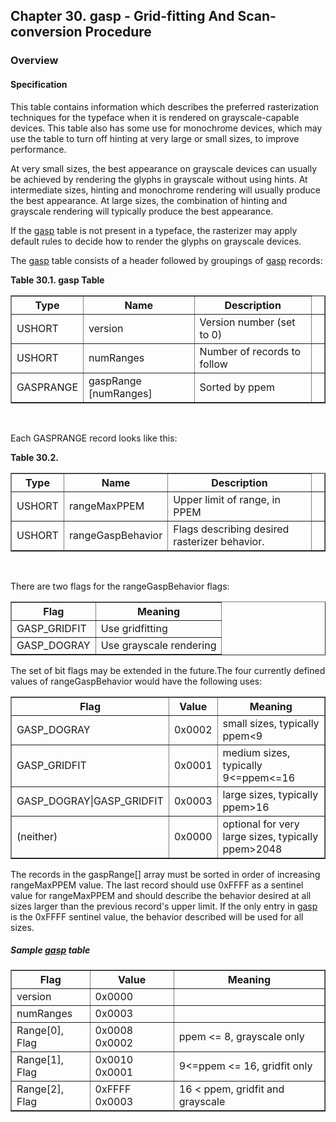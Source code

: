 <div xmlns="http://www.w3.org/1999/xhtml" class="chapter"><div class="titlepage"><div><div><h2 class="title"><a name="chapter.gasp"></a>Chapter 30. gasp - Grid-fitting And Scan-conversion Procedure</h2></div></div></div><div role="fragment" class="section"><div class="titlepage"><div><div><h3 class="title"><a name="idm79886019184"></a>Overview</h3></div></div></div><div role="specification" class="section"><div class="titlepage"><div><div><h4 class="title"><a name="section.31.1.1"></a>Specification</h4></div></div></div><p>This table contains information which describes the
          preferred rasterization techniques for the typeface when it
          is rendered on grayscale-capable devices. This table also
          has some use for monochrome devices, which may use the table
          to turn off hinting at very large or small sizes, to improve
          performance.</p><p>At very small sizes, the best appearance on grayscale
          devices can usually be achieved by rendering the glyphs in
          grayscale without using hints. At intermediate sizes,
          hinting and monochrome rendering will usually produce the
          best appearance. At large sizes, the combination of hinting
          and grayscale rendering will typically produce the best
          appearance.</p><p>If the <a class="link" href="chapter.gasp.html" title="Chapter 30. gasp - Grid-fitting And Scan-conversion Procedure">gasp</a> table is not present in a typeface, the
          rasterizer may apply default rules to decide how to render
          the glyphs on grayscale devices.</p><p>The <a class="link" href="chapter.gasp.html" title="Chapter 30. gasp - Grid-fitting And Scan-conversion Procedure">gasp</a> table consists of a header followed by
          groupings of <a class="link" href="chapter.gasp.html" title="Chapter 30. gasp - Grid-fitting And Scan-conversion Procedure">gasp</a> records:</p><div class="table"><a name="idm79886012960"></a><p class="title"><strong>Table 30.1. gasp Table</strong></p><div class="table-contents"><table class="table" summary="gasp Table" border="1"><colgroup><col/><col/><col/><col/></colgroup><thead><tr><th>Type</th><th>Name</th><th>Description</th><td class="auto-generated"> </td></tr></thead><tbody><tr><td>USHORT</td><td>version</td><td>Version number (set to 0)</td><td class="auto-generated"> </td></tr><tr><td>USHORT</td><td>numRanges</td><td>Number of records to follow</td><td class="auto-generated"> </td></tr><tr><td>GASPRANGE</td><td>gaspRange [numRanges]</td><td>Sorted by ppem</td><td class="auto-generated"> </td></tr></tbody></table></div></div><br class="table-break"/><p>Each GASPRANGE record looks like this:</p><div class="table"><a name="idm79886005792"></a><p class="title"><strong>Table 30.2. </strong></p><div class="table-contents"><table class="table" border="1"><colgroup><col/><col/><col/><col/></colgroup><thead><tr><th>Type</th><th>Name</th><th>Description</th><td class="auto-generated"> </td></tr></thead><tbody><tr><td>USHORT</td><td>rangeMaxPPEM</td><td>Upper limit of range, in PPEM</td><td class="auto-generated"> </td></tr><tr><td>USHORT</td><td>rangeGaspBehavior</td><td>Flags describing desired rasterizer
              behavior.</td><td class="auto-generated"> </td></tr></tbody></table></div></div><br class="table-break"/><p>There are two flags for the rangeGaspBehavior
          flags:</p><div class="informaltable"><table class="informaltable" border="1"><colgroup><col/><col/></colgroup><thead><tr><th>Flag</th><th>Meaning</th></tr></thead><tbody><tr><td>GASP_GRIDFIT</td><td>Use gridfitting</td></tr><tr><td>GASP_DOGRAY</td><td>Use grayscale rendering</td></tr></tbody></table></div><p>The set of bit flags may be extended in the future.The
          four currently defined values of rangeGaspBehavior would
          have the following uses:</p><div class="informaltable"><table class="informaltable" border="1"><colgroup><col/><col/><col/></colgroup><thead><tr><th>Flag</th><th>Value</th><th>Meaning</th></tr></thead><tbody><tr><td>GASP_DOGRAY</td><td>0x0002</td><td>small sizes, typically ppem&lt;9</td></tr><tr><td>GASP_GRIDFIT</td><td>0x0001</td><td>medium sizes, typically 9&lt;=ppem&lt;=16</td></tr><tr><td>GASP_DOGRAY|GASP_GRIDFIT</td><td>0x0003</td><td>large sizes, typically ppem&gt;16</td></tr><tr><td>(neither)</td><td>0x0000</td><td>optional for very large sizes, typically
                  ppem&gt;2048</td></tr></tbody></table></div><p>The records in the gaspRange[] array must be sorted in
          order of increasing rangeMaxPPEM value. The last record
          should use 0xFFFF as a sentinel value for rangeMaxPPEM and
          should describe the behavior desired at all sizes larger
          than the previous record's upper limit. If the only entry in
          <a class="link" href="chapter.gasp.html" title="Chapter 30. gasp - Grid-fitting And Scan-conversion Procedure">gasp</a> is the 0xFFFF sentinel value, the
          behavior described will be used for all sizes.</p><h5><a name="idm79885982992"></a>Sample <a class="link" href="chapter.gasp.html" title="Chapter 30. gasp - Grid-fitting And Scan-conversion Procedure">gasp</a> table</h5><div class="informaltable"><table class="informaltable" border="1"><colgroup><col/><col/><col/></colgroup><thead><tr><th>Flag</th><th>Value</th><th>Meaning</th></tr></thead><tbody><tr><td>version</td><td>0x0000</td><td> </td></tr><tr><td>numRanges</td><td>0x0003</td><td> </td></tr><tr><td>Range[0], Flag</td><td>0x0008 0x0002</td><td>ppem &lt;= 8, grayscale only</td></tr><tr><td>Range[1], Flag</td><td>0x0010 0x0001</td><td>9&lt;=ppem &lt;= 16, gridfit only</td></tr><tr><td>Range[2], Flag</td><td>0xFFFF 0x0003</td><td>16 &lt; ppem, gridfit and grayscale</td></tr></tbody></table></div></div></div></div>